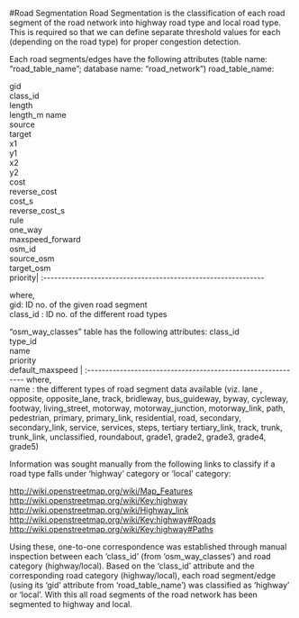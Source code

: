 #Road Segmentation
Road Segmentation is the classification of each road segment of the road network into highway road type and local road type. 
This is required so that we can define separate threshold values for each (depending on the road type) for proper congestion detection.

Each road segments/edges have the following attributes (table name: “road_table_name”; database name: “road_network”)
road_table_name:

 gid</br>class_id</br>length</br>length_m name</br>source</br>target</br>x1</br>y1</br>x2</br>y2</br>cost</br>reverse_cost</br>cost_s</br>reverse_cost_s</br>rule</br>one_way</br>maxspeed_forward</br>osm_id</br>source_osm</br>target_osm</br>priority|
 :-------------------------------------------------------------

where,</br>
gid: ID no. of the given road segment </br>
class_id : ID no. of the different road types  

“osm_way_classes” table has the following attributes:
class_id</br>type_id</br>name</br>priority</br>default_maxspeed |
:------------------------------------------------------------
where,</br>
name : the different types of road segment data available (viz. lane , opposite, opposite_lane, track, bridleway, bus_guideway, byway, cycleway, footway, living_street, motorway, motorway_junction, motorway_link, path, pedestrian, primary, primary_link, residential, road, secondary, secondary_link, service, services, steps, tertiary tertiary_link, track, trunk, trunk_link, unclassified, roundabout, grade1, grade2, grade3, grade4, grade5)

Information was sought manually from the following links to classify if a road type falls under ‘highway’ category or ‘local’ category:

http://wiki.openstreetmap.org/wiki/Map_Features
http://wiki.openstreetmap.org/wiki/Key:highway
http://wiki.openstreetmap.org/wiki/Highway_link
http://wiki.openstreetmap.org/wiki/Key:highway#Roads
http://wiki.openstreetmap.org/wiki/Key:highway#Paths

Using these, one-to-one correspondence was established through manual inspection between each ‘class_id’ (from ‘osm_way_classes’) and road category (highway/local). 
Based on the ‘class_id’ attribute and the corresponding road category (highway/local), each road segment/edge (using its ‘gid’ attribute from ‘road_table_name’) was classified as ‘highway’ or ‘local’.
With this all road segments of the road network has been segmented to highway and local.


